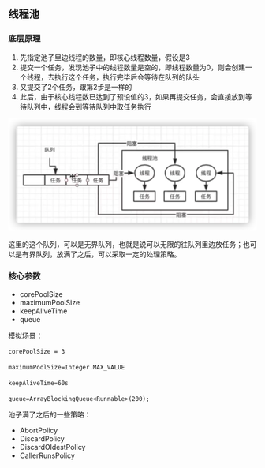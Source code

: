 ## 线程池

### 底层原理

1. 先指定池子里边线程的数量，即核心线程数量，假设是3
2. 提交一个任务，发现池子中的线程数量是空的，即线程数量为0，则会创建一个线程，去执行这个任务，执行完毕后会等待在队列的队头
3. 又提交了2个任务，跟第2步是一样的
4. 此后，由于核心线程数已达到了预设值的3，如果再提交任务，会直接放到等待队列中，线程会到等待队列中取任务执行

![image-20210727115002119](%E7%BA%BF%E7%A8%8B%E6%B1%A0/image-20210727115002119.png)



这里的这个队列，可以是无界队列，也就是说可以无限的往队列里边放任务；也可以是有界队列，放满了之后，可以采取一定的处理策略。



### 核心参数

* corePoolSize
* maximumPoolSize
* keepAliveTime
* queue

模拟场景：

```
corePoolSize = 3

maximumPoolSize=Integer.MAX_VALUE

keepAliveTime=60s

queue=ArrayBlockingQueue<Runnable>(200);
```



池子满了之后的一些策略：

* AbortPolicy
* DiscardPolicy
* DiscardOldestPolicy
* CallerRunsPolicy




























